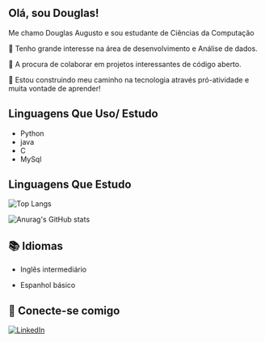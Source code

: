 
## Olá, sou Douglas!    
Me chamo Douglas Augusto e sou estudante de Ciências da Computação  

 🔹 Tenho grande interesse na área de desenvolvimento e Análise de dados.

 🔹 A procura de colaborar em projetos interessantes de código aberto.


🔹 Estou construindo meu caminho na tecnologia através pró-atividade e muita vontade de aprender! 


 ## Linguagens Que Uso/ Estudo 

 - Python
 - java
 - C
 - MySql

## Linguagens Que Estudo 

![Top Langs](https://github-readme-stats-git-masterrstaa-rickstaa.vercel.app/api/top-langs/?username=Doug1518&bg_color=000&border_color=30A3DC&title_color=E94D5F&text_color=FFF)

![Anurag's GitHub stats](https://github-readme-stats.vercel.app/api?username=Doug1518&show_icons=true&theme=radical)




## 📚 Idiomas
- Inglês intermediário
 
- Espanhol básico

## 📲 Conecte-se comigo
[![LinkedIn](https://img.shields.io/badge/LinkedIn-000?style=for-the-badge&logo=linkedin&logoColor=0E76A8)](https://www.linkedin.com/in/douglas-augusto-5701b51a2/) 


